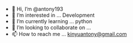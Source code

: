 - 👋 Hi, I’m @antony193
- 👀 I’m interested in ... Development
- 🌱 I’m currently learning ... python
- 💞️ I’m looking to collaborate on ...
- 📫 How to reach me ... kinyuantony@gmail.com

<!---
antony193/antony193 is a ✨ special ✨ repository because its `README.md` (this file) appears on your GitHub profile.
You can click the Preview link to take a look at your changes.
--->
